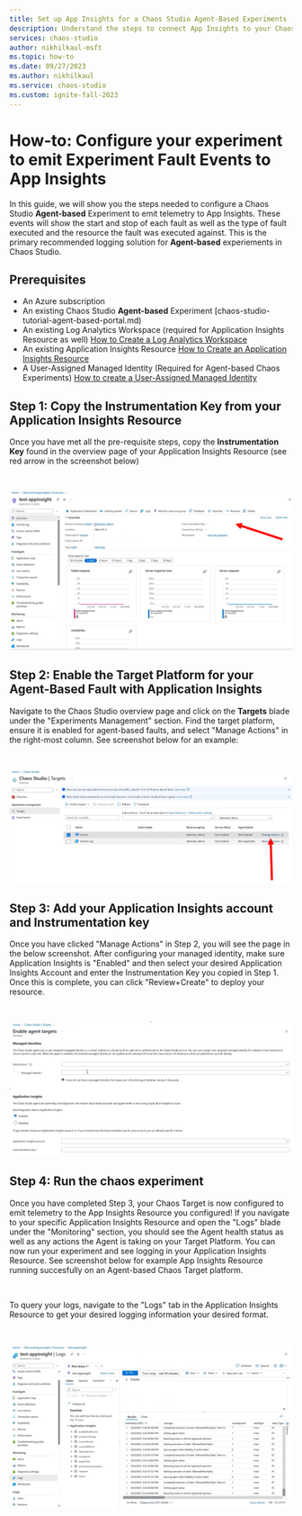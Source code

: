```yaml
---
title: Set up App Insights for a Chaos Studio Agent-Based Experiments
description: Understand the steps to connect App Insights to your Chaos Studio Agent-Based Experiment
services: chaos-studio
author: nikhilkaul-msft
ms.topic: how-to
ms.date: 09/27/2023
ms.author: nikhilkaul
ms.service: chaos-studio
ms.custom: ignite-fall-2023
---
```

# How-to: Configure your experiment to emit Experiment Fault Events to App Insights
In this guide, we will show you the steps needed to configure a Chaos Studio **Agent-based** Experiment to emit telemetry to App Insights. These events will show the start and stop of each fault as well as the type of fault executed and the resource the fault was executed against. This is the primary recommended logging solution for **Agent-based** experiements in Chaos Studio.

## Prerequisites
- An Azure subscription
- An existing Chaos Studio **Agent-based** Experiment [chaos-studio-tutorial-agent-based-portal.md)
- An existing Log Analytics Workspace (required for Application Insights Resource as well) [How to Create a Log Analytics Workspace](../azure-monitor/logs/quick-create-workspace.md)
- An existing Application Insights Resource [How to Create an Application Insights Resource](../azure-monitor/app/create-workspace-resource.md)
- A User-Assigned Managed Identity (Required for Agent-based Chaos Experiments) [How to create a User-Assigned Managed Identity](../active-directory/managed-identities-azure-resources/how-manage-user-assigned-managed-identities.md)

## Step 1: Copy the Instrumentation Key from your Application Insights Resource
Once you have met all the pre-requisite steps, copy the **Instrumentation Key** found in the overview page of your Application Insights Resource (see red arrow in the screenshot below)

<br/>

![Screenshot that shows Instrumentation Key in App Insights](images/Step1A_appins.png)

## Step 2: Enable the Target Platform for your Agent-Based Fault with Application Insights
Navigate to the Chaos Studio overview page and click on the **Targets** blade under the "Experiments Management" section. Find the target platform, ensure it is enabled for agent-based faults, and select "Manage Actions" in the right-most column. See screenshot below for an example:
<br/>

<br/>

![Screenshot that shows the Chaos Targets Page](images/Step2A_appins.png)

## Step 3: Add your Application Insights account and Instrumentation key
Once you have clicked "Manage Actions" in Step 2, you will see the page in the below screenshot. After configuring your managed identity, make sure Application Insights is "Enabled" and then select your desired Application Insights Account and enter the Instrumentation Key you copied in Step 1. Once this is complete, you can click "Review+Create" to deploy your resource. 

<br/>

![Screenshot of Targets Deployment Page](images/Step3A_appins.png)

## Step 4: Run the chaos experiment
Once you have completed Step 3, your Chaos Target is now configured to emit telemetry to the App Insights Resource you configured! If you navigate to your specific Application Insights Resource and open the "Logs" blade under the "Monitoring" section, you should see the Agent health status as well as any actions the Agent is taking on your Target Platform. You can now run your experiment and see logging in your Application Insights Resource. See screenshot below for example App Insights Resource running succesfully on an Agent-based Chaos Target platform. 

<br/>

To query your logs, navigate to the "Logs" tab in the Application Insights Resource to get your desired logging information your desired format.

<br/>

![Screenshot of Logs tab in Application Insights Resource](images/Step4A_appins.png)
